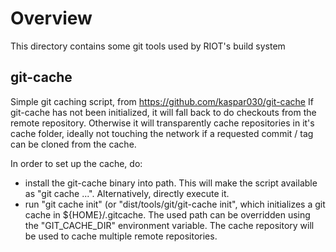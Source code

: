 # Overview

This directory contains some git tools used by RIOT's build system

## git-cache

Simple git caching script, from https://github.com/kaspar030/git-cache
If git-cache has not been initialized, it will fall back to do checkouts from
the remote repository.
Otherwise it will transparently cache repositories in it's cache folder,
ideally not touching the network if a requested commit / tag can be cloned from
the cache.

In order to set up the cache, do:

- install the git-cache binary into path.
  This will make the script available as "git cache ...".
  Alternatively, directly execute it.
- run "git cache init" (or "dist/tools/git/git-cache init", which initializes a
  git cache in ${HOME}/.gitcache.
  The used path can be overridden using the "GIT_CACHE_DIR" environment
  variable.
  The cache repository will be used to cache multiple remote repositories.
